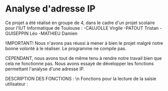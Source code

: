 # Analyse d'adresse IP
Ce projet a été réalisé en groupe de 4, dans le cadre d'un projet scolaire pour l'IUT Informatique de Toulouse :
-CAUJOLLE Virgile
-PATOUT Tristan
-GUISEPPIN Léo
-MATHIEU Damien

!IMPORTANT! Nous n'avons pas réussi à mener à bien le projet malgré notre bonne volonté à le réaliser. Le programme ne compile pas.

CEPENDANT, nous avons tout de même tenu à rendre notre travail bien que cela ne fonctionne pas. Nous avons essayé de développer les fonctions 
permettant l'analyse d'une adresse IP.

DESCRIPTION DES FONCTIONS : \n
Fonctions pour la lecture de la saisie utilisateur :
